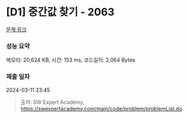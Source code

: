 # [D1] 중간값 찾기 - 2063 

[문제 링크](https://swexpertacademy.com/main/code/problem/problemDetail.do?contestProbId=AV5QPsXKA2UDFAUq) 

### 성능 요약

메모리: 20,624 KB, 시간: 153 ms, 코드길이: 2,064 Bytes

### 제출 일자

2024-03-11 23:45



> 출처: SW Expert Academy, https://swexpertacademy.com/main/code/problem/problemList.do